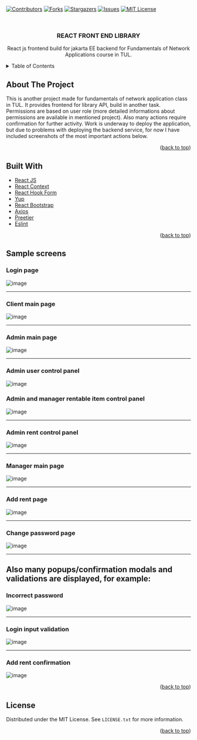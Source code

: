 <div id="top"></div>

<!-- PROJECT SHIELDS -->
<!--
*** I'm using markdown "reference style" links for readability.
*** Reference links are enclosed in brackets [ ] instead of parentheses ( ).
*** See the bottom of this document for the declaration of the reference variables
*** for contributors-url, forks-url, etc. This is an optional, concise syntax you may use.
*** https://www.markdownguide.org/basic-syntax/#reference-style-links
-->
[![Contributors][contributors-shield]][contributors-url]
[![Forks][forks-shield]][forks-url]
[![Stargazers][stars-shield]][stars-url]
[![Issues][issues-shield]][issues-url]
[![MIT License][license-shield]][license-url]

<!-- PROJECT LOGO -->
<br />
<div align="center">


<h3 align="center">REACT FRONT END LIBRARY</h3>

  <p align="center">
    React js frontend build for jakarta EE backend for Fundamentals of Network Applications course in TUL.
   
  </p>
</div>



<!-- TABLE OF CONTENTS -->
<details>
  <summary>Table of Contents</summary>
  <ol>
    <li><a href="#about-the-project">About the project</a></li>
    <li><a href="#built-with">Built With</a></li>
    <li><a href="#sample-screens">Sample screens</a></li>
    <li><a href="#license">License</a></li>
  </ol>
</details>



<!-- ABOUT THE PROJECT -->
## About The Project
  This is another project made for fundamentals of network application class in TUL. It provides frontend
  for library API, build in another task. Permissions are based on user role (more detailed informations about permissions
  are available in mentioned project). Also many actions require confirmation for further activity. Work is underway to deploy the application, but due to problems with deploying the backend service, for now I have included screenshots of the most important actions below.

<p align="right">(<a href="#top">back to top</a>)</p>

## Built With

* [React JS](https://reactjs.org/docs/getting-started.html)
* [React Context](https://reactjs.org/docs/context.html)
* [React Hook Form](https://react-hook-form.com/)
* [Yup](https://github.com/jquense/yup)
* [React Bootstrap](https://react-bootstrap.github.io/)
* [Axios](https://axios-http.com/docs/intro)
* [Preetier](https://prettier.io/docs/en/options.html)
* [Eslint](https://eslint.org/docs/latest/)

<p align="right">(<a href="#top">back to top</a>)</p>

## Sample screens


### Login page
![image](https://user-images.githubusercontent.com/81098347/221594716-808c3384-f7a0-4b67-b46c-dc8d313337b4.png)

---

### Client main page
![image](https://user-images.githubusercontent.com/81098347/221594777-e227ca66-9ad1-4660-ab6c-d5ea8ced682b.png)

---

### Admin main page
![image](https://user-images.githubusercontent.com/81098347/221593740-5a1510b9-be8c-4ead-b675-93398610b1d6.png)

---

### Admin user control panel
![image](https://user-images.githubusercontent.com/81098347/221594116-469656cb-f8c9-444c-a0a7-45da12da2be3.png)



### Admin and manager rentable item control panel
![image](https://user-images.githubusercontent.com/81098347/221599280-9fe3f1a9-26e2-4069-b37f-2defb19beee6.png)

---

### Admin rent control panel
![image](https://user-images.githubusercontent.com/81098347/221594402-5b8a7cf4-f231-43c1-80ae-9e2b00ebd270.png)

---

### Manager main page
![image](https://user-images.githubusercontent.com/81098347/221594642-989f1751-6eab-4213-a873-697c2c2e4876.png)

---

### Add rent page
![image](https://user-images.githubusercontent.com/81098347/221599684-4771be8d-2565-4e08-97e0-3446633a7846.png)

---

### Change password page 
![image](https://user-images.githubusercontent.com/81098347/221592381-51b5cda6-33ba-4fdf-81d7-4d0f5264568d.png)

---

## Also many popups/confirmation modals and validations are displayed, for example:


### Incorrect password
![image](https://user-images.githubusercontent.com/81098347/221595050-b7ba6a9c-307e-40c9-8fcd-790c57dfa5eb.png)

---

### Login input validation
![image](https://user-images.githubusercontent.com/81098347/221595887-5cbbbd16-d9a3-4183-87a6-0f0c868d4719.png)

---

### Add rent confirmation
![image](https://user-images.githubusercontent.com/81098347/221600049-d34db47b-711e-4b35-ab20-e689c990117c.png)



<p align="right">(<a href="#top">back to top</a>)</p>


## License

Distributed under the MIT License. See `LICENSE.txt` for more information.

<p align="right">(<a href="#top">back to top</a>)</p>







<!-- MARKDOWN LINKS & IMAGES -->
<!-- https://www.markdownguide.org/basic-syntax/#reference-style-links -->
[contributors-shield]: https://img.shields.io/github/contributors/pStrachota/REACT-LIBRARY-FRONT-END.svg?style=for-the-badge
[contributors-url]: https://github.com/pStrachota/REACT-LIBRARY-FRONT-END/graphs/contributors
[forks-shield]: https://img.shields.io/github/forks/pStrachota/REACT-LIBRARY-FRONT-END.svg?style=for-the-badge
[forks-url]: https://github.com/pStrachota/REACT-LIBRARY-FRONT-END/network/members
[stars-shield]: https://img.shields.io/github/stars/pStrachota/REACT-LIBRARY-FRONT-END.svg?style=for-the-badge
[stars-url]: https://github.com/pStrachota/REACT-LIBRARY-FRONT-END/stargazers
[issues-shield]: https://img.shields.io/github/issues/pStrachota/REACT-LIBRARY-FRONT-END.svg?style=for-the-badge
[issues-url]: https://github.com/pStrachota/REACT-LIBRARY-FRONT-END/issues
[license-shield]: https://img.shields.io/github/license/pStrachota/REACT-LIBRARY-FRONT-END.svg?style=for-the-badge
[license-url]: https://github.com/pStrachota/REACT-LIBRARY-FRONT-END/blob/master/LICENSE.txt
[linkedin-shield]: https://img.shields.io/badge/-LinkedIn-black.svg?style=for-the-badge&logo=linkedin&colorB=555
[linkedin-url]: https://linkedin.com/in/linkedin_username
[product-screenshot]: images/screenshot.png



